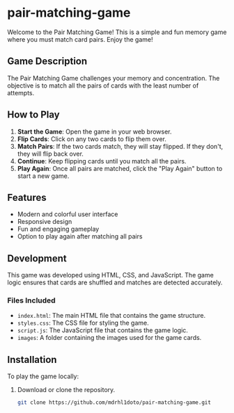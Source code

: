 # pair-matching-game

Welcome to the Pair Matching Game! This is a simple and fun memory game where you must match card pairs. Enjoy the game!

## Game Description

The Pair Matching Game challenges your memory and concentration. The objective is to match all the pairs of cards with the least number of attempts.

## How to Play

1. **Start the Game**: Open the game in your web browser.
2. **Flip Cards**: Click on any two cards to flip them over.
3. **Match Pairs**: If the two cards match, they will stay flipped. If they don't, they will flip back over.
4. **Continue**: Keep flipping cards until you match all the pairs.
5. **Play Again**: Once all pairs are matched, click the "Play Again" button to start a new game.

## Features

- Modern and colorful user interface
- Responsive design
- Fun and engaging gameplay
- Option to play again after matching all pairs

## Development

This game was developed using HTML, CSS, and JavaScript. The game logic ensures that cards are shuffled and matches are detected accurately.

### Files Included

- `index.html`: The main HTML file that contains the game structure.
- `styles.css`: The CSS file for styling the game.
- `script.js`: The JavaScript file that contains the game logic.
- `images`: A folder containing the images used for the game cards.

## Installation

To play the game locally:

1. Download or clone the repository.
   ```bash
   git clone https://github.com/mdrhl1doto/pair-matching-game.git
